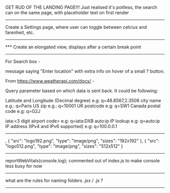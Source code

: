 GET RUD OF THE LANDING PAGE!!! Just realised it's poitless, the search can on the same page, with placeholder text on first render

---------------------------------------------------------------------

Create a Settings page, where user can toggle between celcius and farenheit, etc.

---------------------------------------------------------------------

*** Create an elongated view, displays after a certain break point

---------------------------------------------------------------------

For Search box -

message saying "Enter location" with extra info on hover of a small ? button. 

From https://www.weatherapi.com/docs/ - 

Query parameter based on which data is sent back. It could be following:

Latitude and Longitude (Decimal degree) e.g: q=48.8567,2.3508
city name e.g.: q=Paris
US zip e.g.: q=10001
UK postcode e.g: q=SW1
Canada postal code e.g: q=G2J
<!-- metar:<metar code> e.g: q=metar:EGLL -->
iata:<3 digit airport code> e.g: q=iata:DXB
auto:ip IP lookup e.g: q=auto:ip
IP address (IPv4 and IPv6 supported) e.g: q=100.0.0.1

---------------------------------------------------------------------

<!-- from Manifest.json - icons -->
,
    {
      "src": "logo192.png",
      "type": "image/png",
      "sizes": "192x192"
    },
    {
      "src": "logo512.png",
      "type": "image/png",
      "sizes": "512x512"
    }
    
---------------------------------------------------------------------

reportWebVitals(console.log); commented out of index.js to make console less busy for now

---------------------------------------------------------------------

what are the rules for naming folders .jsx / .js ?

---------------------------------------------------------------------